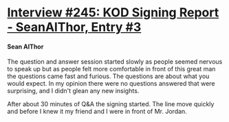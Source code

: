 # [Interview #245: KOD Signing Report - SeanAlThor, Entry #3](https://www.theoryland.com/intvmain.php?i=245#3)

#### Sean AlThor

The question and answer session started slowly as people seemed nervous to speak up but as people felt more comfortable in front of this great man the questions came fast and furious. The questions are about what you would expect. In my opinion there were no questions answered that were surprising, and I didn't glean any new insights.

After about 30 minutes of Q&A the signing started. The line move quickly and before I knew it my friend and I were in front of Mr. Jordan.

